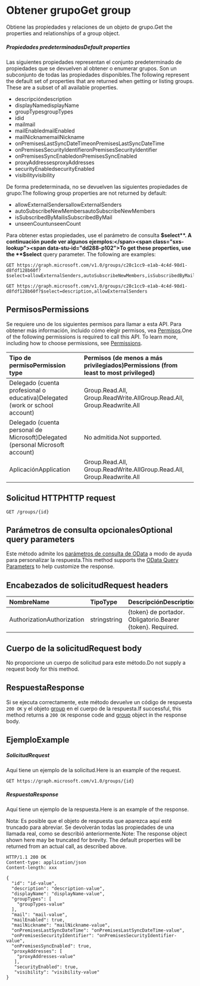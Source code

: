 # <a name="get-group"></a><span data-ttu-id="dd288-101">Obtener grupo</span><span class="sxs-lookup"><span data-stu-id="dd288-101">Get group</span></span>

<span data-ttu-id="dd288-102">Obtiene las propiedades y relaciones de un objeto de grupo.</span><span class="sxs-lookup"><span data-stu-id="dd288-102">Get the properties and relationships of a group object.</span></span>

##### <a name="default-properties"></a><span data-ttu-id="dd288-103">Propiedades predeterminadas</span><span class="sxs-lookup"><span data-stu-id="dd288-103">Default properties</span></span>

<span data-ttu-id="dd288-p101">Las siguientes propiedades representan el conjunto predeterminado de propiedades que se devuelven al obtener o enumerar grupos. Son un subconjunto de todas las propiedades disponibles.</span><span class="sxs-lookup"><span data-stu-id="dd288-p101">The following represent the default set of properties that are returned when getting or listing groups. These are a subset of all available properties.</span></span> 

* <span data-ttu-id="dd288-106">descripción</span><span class="sxs-lookup"><span data-stu-id="dd288-106">description</span></span>
* <span data-ttu-id="dd288-107">displayName</span><span class="sxs-lookup"><span data-stu-id="dd288-107">displayName</span></span>
* <span data-ttu-id="dd288-108">groupTypes</span><span class="sxs-lookup"><span data-stu-id="dd288-108">groupTypes</span></span>
* <span data-ttu-id="dd288-109">id</span><span class="sxs-lookup"><span data-stu-id="dd288-109">id</span></span>
* <span data-ttu-id="dd288-110">mail</span><span class="sxs-lookup"><span data-stu-id="dd288-110">mail</span></span>
* <span data-ttu-id="dd288-111">mailEnabled</span><span class="sxs-lookup"><span data-stu-id="dd288-111">mailEnabled</span></span>
* <span data-ttu-id="dd288-112">mailNickname</span><span class="sxs-lookup"><span data-stu-id="dd288-112">mailNickname</span></span>
* <span data-ttu-id="dd288-113">onPremisesLastSyncDateTime</span><span class="sxs-lookup"><span data-stu-id="dd288-113">onPremisesLastSyncDateTime</span></span>
* <span data-ttu-id="dd288-114">onPremisesSecurityIdentifier</span><span class="sxs-lookup"><span data-stu-id="dd288-114">onPremisesSecurityIdentifier</span></span>
* <span data-ttu-id="dd288-115">onPremisesSyncEnabled</span><span class="sxs-lookup"><span data-stu-id="dd288-115">onPremisesSyncEnabled</span></span>
* <span data-ttu-id="dd288-116">proxyAddresses</span><span class="sxs-lookup"><span data-stu-id="dd288-116">proxyAddresses</span></span>
* <span data-ttu-id="dd288-117">securityEnabled</span><span class="sxs-lookup"><span data-stu-id="dd288-117">securityEnabled</span></span>
* <span data-ttu-id="dd288-118">visibility</span><span class="sxs-lookup"><span data-stu-id="dd288-118">visibility</span></span>

<span data-ttu-id="dd288-119">De forma predeterminada, no se devuelven las siguientes propiedades de grupo:</span><span class="sxs-lookup"><span data-stu-id="dd288-119">The following group properties are not returned by default:</span></span>

* <span data-ttu-id="dd288-120">allowExternalSenders</span><span class="sxs-lookup"><span data-stu-id="dd288-120">allowExternalSenders</span></span>
* <span data-ttu-id="dd288-121">autoSubscribeNewMembers</span><span class="sxs-lookup"><span data-stu-id="dd288-121">autoSubscribeNewMembers</span></span>
* <span data-ttu-id="dd288-122">isSubscribedByMail</span><span class="sxs-lookup"><span data-stu-id="dd288-122">isSubscribedByMail</span></span>
* <span data-ttu-id="dd288-123">unseenCount</span><span class="sxs-lookup"><span data-stu-id="dd288-123">unseenCount</span></span>

<span data-ttu-id="dd288-p102">Para obtener estas propiedades, use el parámetro de consulta **$select**. A continuación puede ver algunos ejemplos:</span><span class="sxs-lookup"><span data-stu-id="dd288-p102">To get these properties, use the **$select** query parameter. The following are examples:</span></span> 

<!-- { "blockType": "ignored" } -->
```http
GET https://graph.microsoft.com/v1.0/groups/c28c1cc9-e1ab-4c4d-98d1-d8fdf128b60f?$select=allowExternalSenders,autoSubscribeNewMembers,isSubscribedByMail,unseenCount

GET https://graph.microsoft.com/v1.0/groups/c28c1cc9-e1ab-4c4d-98d1-d8fdf128b60f?$select=description,allowExternalSenders
```


## <a name="permissions"></a><span data-ttu-id="dd288-126">Permisos</span><span class="sxs-lookup"><span data-stu-id="dd288-126">Permissions</span></span>
<span data-ttu-id="dd288-p103">Se requiere uno de los siguientes permisos para llamar a esta API. Para obtener más información, incluido cómo elegir permisos, vea [Permisos](../../../concepts/permissions_reference.md).</span><span class="sxs-lookup"><span data-stu-id="dd288-p103">One of the following permissions is required to call this API. To learn more, including how to choose permissions, see [Permissions](../../../concepts/permissions_reference.md).</span></span>

|<span data-ttu-id="dd288-129">Tipo de permiso</span><span class="sxs-lookup"><span data-stu-id="dd288-129">Permission type</span></span>      | <span data-ttu-id="dd288-130">Permisos (de menos a más privilegiados)</span><span class="sxs-lookup"><span data-stu-id="dd288-130">Permissions (from least to most privileged)</span></span>              | 
|:--------------------|:---------------------------------------------------------| 
|<span data-ttu-id="dd288-131">Delegado (cuenta profesional o educativa)</span><span class="sxs-lookup"><span data-stu-id="dd288-131">Delegated (work or school account)</span></span> | <span data-ttu-id="dd288-132">Group.Read.All, Group.ReadWrite.All</span><span class="sxs-lookup"><span data-stu-id="dd288-132">Group.Read.All, Group.Readwrite.All</span></span>    | 
|<span data-ttu-id="dd288-133">Delegado (cuenta personal de Microsoft)</span><span class="sxs-lookup"><span data-stu-id="dd288-133">Delegated (personal Microsoft account)</span></span> | <span data-ttu-id="dd288-134">No admitida.</span><span class="sxs-lookup"><span data-stu-id="dd288-134">Not supported.</span></span>    | 
|<span data-ttu-id="dd288-135">Aplicación</span><span class="sxs-lookup"><span data-stu-id="dd288-135">Application</span></span> | <span data-ttu-id="dd288-136">Group.Read.All, Group.ReadWrite.All</span><span class="sxs-lookup"><span data-stu-id="dd288-136">Group.Read.All, Group.Readwrite.All</span></span> | 

## <a name="http-request"></a><span data-ttu-id="dd288-137">Solicitud HTTP</span><span class="sxs-lookup"><span data-stu-id="dd288-137">HTTP request</span></span>
<!-- { "blockType": "ignored" } -->
```http
GET /groups/{id}
```
## <a name="optional-query-parameters"></a><span data-ttu-id="dd288-138">Parámetros de consulta opcionales</span><span class="sxs-lookup"><span data-stu-id="dd288-138">Optional query parameters</span></span>
<span data-ttu-id="dd288-139">Este método admite los [parámetros de consulta de OData](http://developer.microsoft.com/en-us/graph/docs/overview/query_parameters) a modo de ayuda para personalizar la respuesta.</span><span class="sxs-lookup"><span data-stu-id="dd288-139">This method supports the [OData Query Parameters](http://developer.microsoft.com/en-us/graph/docs/overview/query_parameters) to help customize the response.</span></span>
## <a name="request-headers"></a><span data-ttu-id="dd288-140">Encabezados de solicitud</span><span class="sxs-lookup"><span data-stu-id="dd288-140">Request headers</span></span>
| <span data-ttu-id="dd288-141">Nombre</span><span class="sxs-lookup"><span data-stu-id="dd288-141">Name</span></span>       | <span data-ttu-id="dd288-142">Tipo</span><span class="sxs-lookup"><span data-stu-id="dd288-142">Type</span></span> | <span data-ttu-id="dd288-143">Descripción</span><span class="sxs-lookup"><span data-stu-id="dd288-143">Description</span></span>|
|:-----------|:------|:----------|
| <span data-ttu-id="dd288-144">Authorization</span><span class="sxs-lookup"><span data-stu-id="dd288-144">Authorization</span></span>  | <span data-ttu-id="dd288-145">string</span><span class="sxs-lookup"><span data-stu-id="dd288-145">string</span></span>  | <span data-ttu-id="dd288-p104">{token} de portador. Obligatorio.</span><span class="sxs-lookup"><span data-stu-id="dd288-p104">Bearer {token}. Required.</span></span> |

## <a name="request-body"></a><span data-ttu-id="dd288-148">Cuerpo de la solicitud</span><span class="sxs-lookup"><span data-stu-id="dd288-148">Request body</span></span>
<span data-ttu-id="dd288-149">No proporcione un cuerpo de solicitud para este método.</span><span class="sxs-lookup"><span data-stu-id="dd288-149">Do not supply a request body for this method.</span></span>

## <a name="response"></a><span data-ttu-id="dd288-150">Respuesta</span><span class="sxs-lookup"><span data-stu-id="dd288-150">Response</span></span>

<span data-ttu-id="dd288-151">Si se ejecuta correctamente, este método devuelve un código de respuesta `200 OK` y el objeto [group](../resources/group.md) en el cuerpo de la respuesta.</span><span class="sxs-lookup"><span data-stu-id="dd288-151">If successful, this method returns a `200 OK` response code and [group](../resources/group.md) object in the response body.</span></span>
## <a name="example"></a><span data-ttu-id="dd288-152">Ejemplo</span><span class="sxs-lookup"><span data-stu-id="dd288-152">Example</span></span>
##### <a name="request"></a><span data-ttu-id="dd288-153">Solicitud</span><span class="sxs-lookup"><span data-stu-id="dd288-153">Request</span></span>
<span data-ttu-id="dd288-154">Aquí tiene un ejemplo de la solicitud.</span><span class="sxs-lookup"><span data-stu-id="dd288-154">Here is an example of the request.</span></span>
<!-- {
  "blockType": "request",
  "name": "get_group"
}-->
```http
GET https://graph.microsoft.com/v1.0/groups/{id}
```
##### <a name="response"></a><span data-ttu-id="dd288-155">Respuesta</span><span class="sxs-lookup"><span data-stu-id="dd288-155">Response</span></span>
<span data-ttu-id="dd288-156">Aquí tiene un ejemplo de la respuesta.</span><span class="sxs-lookup"><span data-stu-id="dd288-156">Here is an example of the response.</span></span>

<span data-ttu-id="dd288-p105">Nota: Es posible que el objeto de respuesta que aparezca aquí esté truncado para abreviar. Se devolverán todas las propiedades de una llamada real, como se describió anteriormente.</span><span class="sxs-lookup"><span data-stu-id="dd288-p105">Note: The response object shown here may be truncated for brevity. The default properties will be returned from an actual call, as described above.</span></span>
<!-- {
  "blockType": "response",
  "truncated": true,
  "@odata.type": "microsoft.graph.group"
} -->
```http
HTTP/1.1 200 OK
Content-type: application/json
Content-length: xxx

{
  "id": "id-value",
  "description": "description-value",
  "displayName": "displayName-value",
  "groupTypes": [
    "groupTypes-value"
  ],
  "mail": "mail-value",
  "mailEnabled": true,
  "mailNickname": "mailNickname-value",
  "onPremisesLastSyncDateTime": "onPremisesLastSyncDateTime-value",
  "onPremisesSecurityIdentifier": "onPremisesSecurityIdentifier-value",
  "onPremisesSyncEnabled": true,
  "proxyAddresses": [
    "proxyAddresses-value"
   ],
   "securityEnabled": true,
   "visibility": "visibility-value"
}
```

<!-- uuid: 8fcb5dbc-d5aa-4681-8e31-b001d5168d79
2015-10-25 14:57:30 UTC -->
<!-- {
  "type": "#page.annotation",
  "description": "Get group",
  "keywords": "",
  "section": "documentation",
  "tocPath": ""
}-->
